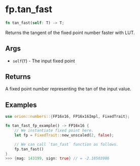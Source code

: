 # fp.tan_fast

```rust
fn tan_fast(self: T) -> T;
```

Returns the tangent of the fixed point number faster with LUT.

## Args

* `self`(`T`) - The input fixed point

## Returns

A fixed point number representing the tan of the input value.

## Examples

```rust
use orion::numbers::{FP16x16, FP16x16Impl, FixedTrait};

fn tan_fast_fp_example() -> FP16x16 {
    // We instantiate fixed point here.
    let fp = FixedTrait::new_unscaled(2, false);

    // We can call `tan_fast` function as follows.
    fp.tan_fast()
}
>>> {mag: 143199, sign: true} // = -2.18503986
``` 
